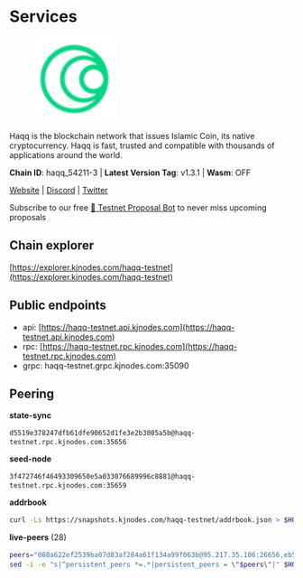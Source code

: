 # Services

<figure><img src="https://raw.githubusercontent.com/kj89/cosmos-images/main/logos/haqq.png" width="150" alt=""><figcaption></figcaption></figure>

Haqq is the blockchain network that issues Islamic Coin,  its native cryptocurrency. Haqq is fast, trusted and  compatible with thousands of applications around the world.

**Chain ID**: haqq_54211-3 | **Latest Version Tag**: v1.3.1 | **Wasm**: OFF

[Website](https://islamiccoin.net) | [Discord](https://discord.gg/hU9MHG5kZq) | [Twitter](https://twitter.com/Islamic_Coin)



Subscribe to our free [🤖 Testnet Proposal Bot](https://t.me/kjnodes_testnet_proposal_bot) to never miss upcoming proposals


## Chain explorer
[https://explorer.kjnodes.com/haqq-testnet](https://explorer.kjnodes.com/haqq-testnet)

## Public endpoints

* api: [https://haqq-testnet.api.kjnodes.com](https://haqq-testnet.api.kjnodes.com)
* rpc: [https://haqq-testnet.rpc.kjnodes.com](https://haqq-testnet.rpc.kjnodes.com)
* grpc: haqq-testnet.grpc.kjnodes.com:35090

## Peering

**state-sync**

```text
d5519e378247dfb61dfe90652d1fe3e2b3005a5b@haqq-testnet.rpc.kjnodes.com:35656
```

**seed-node**

```text
3f472746f46493309650e5a033076689996c8881@haqq-testnet.rpc.kjnodes.com:35659
```

**addrbook**
```bash
curl -Ls https://snapshots.kjnodes.com/haqq-testnet/addrbook.json > $HOME/.haqqd/config/addrbook.json
```

**live-peers** (28)
```bash
peers="088a622ef2539ba07d83af284a61f134a99f063b@95.217.35.186:26656,eb503dddcc41ba801c646d63cc762de4e9c43aa4@35.228.23.164:26656,d7ac44bf8f8d760c3df1a8695145021f35feb985@34.88.220.124:26656,ba56c564a5430632e59e2b08fc348735bc56b32f@154.12.232.140:26656,230d299006a432b0f44534ca8a19c8c876c0ccb3@85.10.193.246:26656,d5519e378247dfb61dfe90652d1fe3e2b3005a5b@65.109.68.190:35656,bc777df96c83c0433561c88c541dbbc520928f6c@195.3.221.239:26656,5fff90a628395b951d5fb34c64ae6c304b54d2e5@94.130.137.225:36656,29731457774b61da8186b9c764e8f7c1e2465e3e@142.93.36.176:26656,442d3bacb350437b8d9f0f1431e0519b81094100@135.181.62.222:26656,6771e65c1b30cc514faf5943320fdda480fe9124@95.216.39.183:26656,2d13d679b64e1a574904a140f72815644ec71131@65.21.133.125:30656,99a8389c84625503c2b8d734dfd78035d28e4f15@65.109.30.117:26656,23ff658b56fbb8bc73372973a34733ff5d79b435@142.132.202.50:11604,9eb507f9365313dbe7f426050fec9648298f58ee@109.205.183.51:26656,927a323649e7dd8d4c75da6e5edaee439652b46f@65.109.92.241:20116,3df5a68b919177179c6dcb0b9c9354fd6bbba1c8@65.109.92.240:20116,62bf004201a90ce00df6f69390378c3d90f6dd7e@45.83.173.19:26656,1fefb6b75431482502e125a290deba1e7e539d4e@135.181.148.11:26656,47a269c3e30f70d8234a2afd8e9055e74129fde0@65.108.129.29:36656,78e3ef8adf819b479acc13a2f92ab5c0fa350aeb@66.45.231.30:11464,f57fae1bdea281392b563a58978a2d8c0a37725f@95.217.233.234:26656,59af99085c961a6a5c8dc4bc8b3abffda16ddccb@135.181.38.62:26656,ccff2d110a06e8a76fd1529200d96316eb077007@65.108.78.116:46656,4b16ca9feab01e33412067955b36285d5a73be81@135.181.29.25:26656,0833039f717227ccd156d156ea772746b8ac6d71@185.225.191.149:26656,32a8eec046b95e8646ff0810b4596dc7083a0beb@65.108.145.131:26656,8874e948e646cfb43ae1c5bdb69c1badf97285fc@149.102.128.160:26656"
sed -i -e "s|^persistent_peers *=.*|persistent_peers = \"$peers\"|" $HOME/.haqqd/config/config.toml
```
